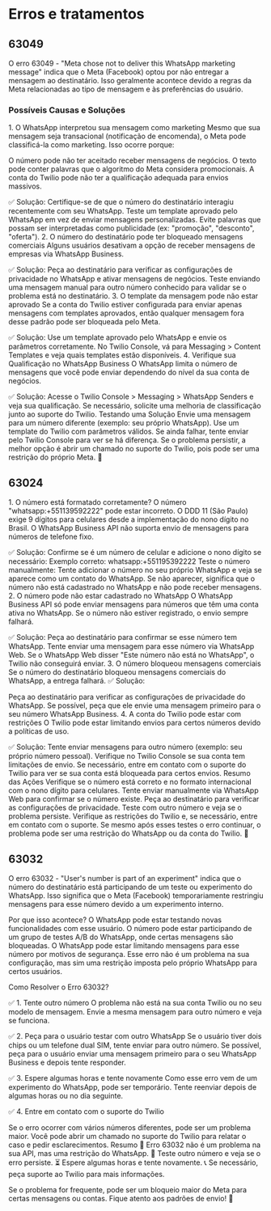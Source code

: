 <h1> Erros e tratamentos  </h1>

<h2> 63049 </h2>
O erro 63049 - "Meta chose not to deliver this WhatsApp marketing message" indica que o Meta (Facebook) optou por não entregar a mensagem ao destinatário. Isso geralmente acontece devido a regras da Meta relacionadas ao tipo de mensagem e às preferências do usuário.

<h3> Possíveis Causas e Soluções </h3>
1. O WhatsApp interpretou sua mensagem como marketing
Mesmo que sua mensagem seja transacional (notificação de encomenda), o Meta pode classificá-la como marketing. Isso ocorre porque:

O número pode não ter aceitado receber mensagens de negócios.
O texto pode conter palavras que o algoritmo do Meta considera promocionais.
A conta do Twilio pode não ter a qualificação adequada para envios massivos.


✅ Solução:
Certifique-se de que o número do destinatário interagiu recentemente com seu WhatsApp.
Teste um template aprovado pelo WhatsApp em vez de enviar mensagens personalizadas.
Evite palavras que possam ser interpretadas como publicidade (ex: "promoção", "desconto", "oferta").
2. O número do destinatário pode ter bloqueado mensagens comerciais
Alguns usuários desativam a opção de receber mensagens de empresas via WhatsApp Business.

✅ Solução:
Peça ao destinatário para verificar as configurações de privacidade no WhatsApp e ativar mensagens de negócios.
Teste enviando uma mensagem manual para outro número conhecido para validar se o problema está no destinatário.
3. O template da mensagem pode não estar aprovado
Se a conta do Twilio estiver configurada para enviar apenas mensagens com templates aprovados, então qualquer mensagem fora desse padrão pode ser bloqueada pelo Meta.

✅ Solução:
Use um template aprovado pelo WhatsApp e envie os parâmetros corretamente.
No Twilio Console, vá para Messaging > Content Templates e veja quais templates estão disponíveis.
4. Verifique sua Qualificação no WhatsApp Business
O WhatsApp limita o número de mensagens que você pode enviar dependendo do nível da sua conta de negócios.

✅ Solução:
Acesse o Twilio Console > Messaging > WhatsApp Senders e veja sua qualificação.
Se necessário, solicite uma melhoria de classificação junto ao suporte do Twilio.
Testando uma Solução
Envie uma mensagem para um número diferente (exemplo: seu próprio WhatsApp).
Use um template do Twilio com parâmetros válidos.
Se ainda falhar, tente enviar pelo Twilio Console para ver se há diferença.
Se o problema persistir, a melhor opção é abrir um chamado no suporte do Twilio, pois pode ser uma restrição do próprio Meta. 🚀

<h2>63024</h2>
1. O número está formatado corretamente?
O número "whatsapp:+551139592222" pode estar incorreto.
O DDD 11 (São Paulo) exige 9 dígitos para celulares desde a implementação do nono dígito no Brasil.
O WhatsApp Business API não suporta envio de mensagens para números de telefone fixo.

✅ Solução:
Confirme se é um número de celular e adicione o nono dígito se necessário:
Exemplo correto: whatsapp:+551195392222
Teste o número manualmente:
Tente adicionar o número no seu próprio WhatsApp e veja se aparece como um contato do WhatsApp.
Se não aparecer, significa que o número não está cadastrado no WhatsApp e não pode receber mensagens.
2. O número pode não estar cadastrado no WhatsApp
O WhatsApp Business API só pode enviar mensagens para números que têm uma conta ativa no WhatsApp.
Se o número não estiver registrado, o envio sempre falhará.

✅ Solução:
Peça ao destinatário para confirmar se esse número tem WhatsApp.
Tente enviar uma mensagem para esse número via WhatsApp Web.
Se o WhatsApp Web disser "Este número não está no WhatsApp", o Twilio não conseguirá enviar.
3. O número bloqueou mensagens comerciais
Se o número do destinatário bloqueou mensagens comerciais do WhatsApp, a entrega falhará.
✅ Solução:

Peça ao destinatário para verificar as configurações de privacidade do WhatsApp.
Se possível, peça que ele envie uma mensagem primeiro para o seu número WhatsApp Business.
4. A conta do Twilio pode estar com restrições
O Twilio pode estar limitando envios para certos números devido a políticas de uso.

✅ Solução:
Tente enviar mensagens para outro número (exemplo: seu próprio número pessoal).
Verifique no Twilio Console se sua conta tem limitações de envio.
Se necessário, entre em contato com o suporte do Twilio para ver se sua conta está bloqueada para certos envios.
Resumo das Ações
Verifique se o número está correto e no formato internacional com o nono dígito para celulares.
Tente enviar manualmente via WhatsApp Web para confirmar se o número existe.
Peça ao destinatário para verificar as configurações de privacidade.
Teste com outro número e veja se o problema persiste.
Verifique as restrições do Twilio e, se necessário, entre em contato com o suporte.
Se mesmo após esses testes o erro continuar, o problema pode ser uma restrição do WhatsApp ou da conta do Twilio. 🚀

<h2>63032</h2>
O erro 63032 - "User's number is part of an experiment" indica que o número do destinatário está participando de um teste ou experimento do WhatsApp. Isso significa que o Meta (Facebook) temporariamente restringiu mensagens para esse número devido a um experimento interno.

Por que isso acontece?
O WhatsApp pode estar testando novas funcionalidades com esse usuário.
O número pode estar participando de um grupo de testes A/B do WhatsApp, onde certas mensagens são bloqueadas.
O WhatsApp pode estar limitando mensagens para esse número por motivos de segurança.
Esse erro não é um problema na sua configuração, mas sim uma restrição imposta pelo próprio WhatsApp para certos usuários.

Como Resolver o Erro 63032?

✅ 1. Tente outro número
O problema não está na sua conta Twilio ou no seu modelo de mensagem.
Envie a mesma mensagem para outro número e veja se funciona.

✅ 2. Peça para o usuário testar com outro WhatsApp
Se o usuário tiver dois chips ou um telefone dual SIM, tente enviar para outro número.
Se possível, peça para o usuário enviar uma mensagem primeiro para o seu WhatsApp Business e depois tente responder.

✅ 3. Espere algumas horas e tente novamente
Como esse erro vem de um experimento do WhatsApp, pode ser temporário.
Tente reenviar depois de algumas horas ou no dia seguinte.

✅ 4. Entre em contato com o suporte do Twilio

Se o erro ocorrer com vários números diferentes, pode ser um problema maior.
Você pode abrir um chamado no suporte do Twilio para relatar o caso e pedir esclarecimentos.
Resumo
🚀 Erro 63032 não é um problema na sua API, mas uma restrição do WhatsApp.
📌 Teste outro número e veja se o erro persiste.
⏳ Espere algumas horas e tente novamente.
📞 Se necessário, peça suporte ao Twilio para mais informações.

Se o problema for frequente, pode ser um bloqueio maior do Meta para certas mensagens ou contas. Fique atento aos padrões de envio! 🚀
